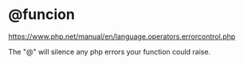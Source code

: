 # @funcion
https://www.php.net/manual/en/language.operators.errorcontrol.php

The "@" will silence any php errors your function could raise.
